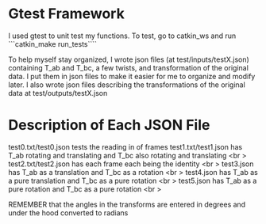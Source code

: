 # Gtest Framework
I used gtest to unit test my functions. To test, go to catkin_ws and run ```catkin_make run_tests````

To help myself stay organized, I wrote json files (at test/inputs/testX.json) containing T_ab and T_bc, a few twists, and transformation of the original data. I put them in json files to make it easier for me to organize and modify later. I also wrote json files describing the transformations of the original data at test/outputs/testX.json 

# Description of Each JSON File
test0.txt/test0.json tests the reading in of frames
test1.txt/test1.json has T_ab rotating and translating and T_bc also rotating and translating <br \>
test2.txt/test2.json has each frame each being the identity <br \>
test3.json has T_ab as a translation and T_bc as a rotation <br \>
test4.json has T_ab as a pure translation and T_bc as a pure rotation <br \>
test5.json has T_ab as a pure rotation and T_bc as a pure rotation <br \>

REMEMBER that the angles in the transforms are entered in degrees and under the hood converted to radians

